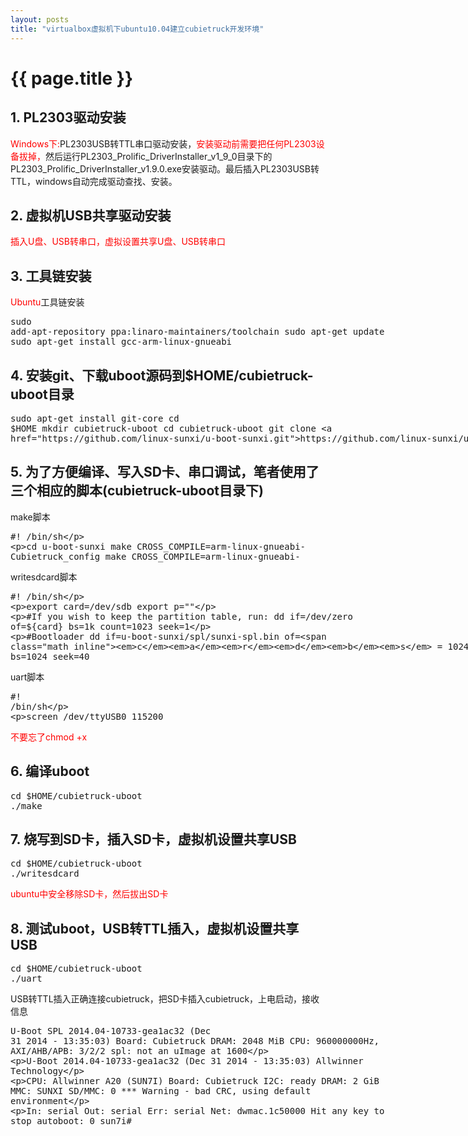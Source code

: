 ```yaml
---
layout: posts
title: "virtualbox虚拟机下ubuntu10.04建立cubietruck开发环境"
---
```

# {{ page.title }}
## 1. PL2303驱动安装
<font style="color: red; font-size: 14px;">Windows下:</font>PL2303USB转TTL串口驱动安装，<font style="color: red; font-size: 14px;">安装驱动前需要把任何PL2303设备拔掉，</font>然后运行PL2303_Prolific_DriverInstaller_v1_9_0目录下的PL2303_Prolific_DriverInstaller_v1.9.0.exe安装驱动。最后插入PL2303USB转TTL，windows自动完成驱动查找、安装。
## 2. 虚拟机USB共享驱动安装
<font style="color: red; font-size: 14px;">插入U盘、USB转串口，虚拟设置共享U盘、USB转串口</font>
## 3. 工具链安装
<font style="color: red; font-size: 14px;">Ubuntu</font>工具链安装<xmp class="my_xmp_class">sudo add-apt-repository ppa:linaro-maintainers/toolchain
sudo apt-get update
sudo apt-get install gcc-arm-linux-gnueabi</xmp>
## 4. 安装git、下载uboot源码到$HOME/cubietruck-uboot目录
<xmp class="prettyprint linenums">sudo apt-get install git-core
cd $HOME
mkdir cubietruck-uboot
cd cubietruck-uboot
git clone https://github.com/linux-sunxi/u-boot-sunxi.git</xmp>
## 5. 为了方便编译、写入SD卡、串口调试，笔者使用了三个相应的脚本(cubietruck-uboot目录下)
make脚本
<xmp class="prettyprint linenums">#! /bin/sh

cd u-boot-sunxi
make CROSS_COMPILE=arm-linux-gnueabi- Cubietruck_config
make CROSS_COMPILE=arm-linux-gnueabi-</xmp>
writesdcard脚本
<xmp class="prettyprint linenums">#! /bin/sh

export card=/dev/sdb
export p=""

#If you wish to keep the partition table, run:
dd if=/dev/zero of=${card} bs=1k count=1023 seek=1

#Bootloader
dd if=u-boot-sunxi/spl/sunxi-spl.bin of=${card} bs=1024 seek=8
dd if=u-boot-sunxi/u-boot.img of=${card} bs=1024 seek=40</xmp>
uart脚本
<xmp class="prettyprint linenums">#! /bin/sh

screen /dev/ttyUSB0 115200
</xmp>
<font style="color: red; font-size: 14px;">不要忘了chmod +x</font>
## 6. 编译uboot
<xmp class="prettyprint linenums">cd $HOME/cubietruck-uboot
./make</xmp>
## 7. 烧写到SD卡，插入SD卡，虚拟机设置共享USB
<xmp class="prettyprint linenums">cd $HOME/cubietruck-uboot
./writesdcard</xmp>
<font style="color: red; font-size: 14px;">ubuntu中安全移除SD卡，然后拔出SD卡</font>
## 8. 测试uboot，USB转TTL插入，虚拟机设置共享USB
<xmp class="prettyprint linenums">cd $HOME/cubietruck-uboot
./uart</xmp>
USB转TTL插入正确连接cubietruck，把SD卡插入cubietruck，上电启动，接收信息
<xmp class="prettyprint linenums">U-Boot SPL 2014.04-10733-gea1ac32 (Dec 31 2014 - 13:35:03)
Board: Cubietruck
DRAM: 2048 MiB
CPU: 960000000Hz, AXI/AHB/APB: 3/2/2
spl: not an uImage at 1600


U-Boot 2014.04-10733-gea1ac32 (Dec 31 2014 - 13:35:03) Allwinner Technology

CPU:   Allwinner A20 (SUN7I)
Board: Cubietruck
I2C:   ready
DRAM:  2 GiB
MMC:   SUNXI SD/MMC: 0
*** Warning - bad CRC, using default environment

In:    serial
Out:   serial
Err:   serial
Net:   dwmac.1c50000
Hit any key to stop autoboot:  0 
sun7i# </xmp>